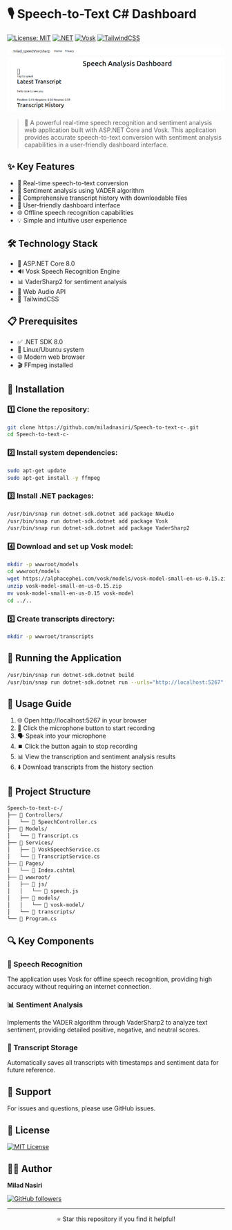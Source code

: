 # 🎙️ Speech-to-Text C# Dashboard

[![License: MIT](https://img.shields.io/badge/License-MIT-yellow.svg)](https://opensource.org/licenses/MIT)
[![.NET](https://img.shields.io/badge/.NET-8.0-purple.svg)](https://dotnet.microsoft.com/)
[![Vosk](https://img.shields.io/badge/Vosk-Speech_Recognition-blue.svg)](https://alphacephei.com/vosk/)
[![TailwindCSS](https://img.shields.io/badge/TailwindCSS-Frontend-06B6D4.svg)](https://tailwindcss.com/)

![Dashboard](https://github.com/miladnasiri/Speech-to-text-c-/blob/800c9a071a35e6d2814adae4e3f17624732d38d7/DAshboard.png)

> 🚀 A powerful real-time speech recognition and sentiment analysis web application built with ASP.NET Core and Vosk. This application provides accurate speech-to-text conversion with sentiment analysis capabilities in a user-friendly dashboard interface.

## ✨ Key Features

- 🎤 Real-time speech-to-text conversion
- 🎯 Sentiment analysis using VADER algorithm
- 📝 Comprehensive transcript history with downloadable files
- 🎨 User-friendly dashboard interface
- 🌐 Offline speech recognition capabilities
- 💡 Simple and intuitive user experience

## 🛠️ Technology Stack

- 🔷 ASP.NET Core 8.0
- 🔊 Vosk Speech Recognition Engine
- 📊 VaderSharp2 for sentiment analysis
- 🎵 Web Audio API
- 🎨 TailwindCSS

## 📋 Prerequisites

- ✅ .NET SDK 8.0
- 🐧 Linux/Ubuntu system
- 🌐 Modern web browser
- 🎬 FFmpeg installed

## 🚀 Installation

### 1️⃣ Clone the repository:
```bash
git clone https://github.com/miladnasiri/Speech-to-text-c-.git
cd Speech-to-text-c-
```

### 2️⃣ Install system dependencies:
```bash
sudo apt-get update
sudo apt-get install -y ffmpeg
```

### 3️⃣ Install .NET packages:
```bash
/usr/bin/snap run dotnet-sdk.dotnet add package NAudio
/usr/bin/snap run dotnet-sdk.dotnet add package Vosk
/usr/bin/snap run dotnet-sdk.dotnet add package VaderSharp2
```

### 4️⃣ Download and set up Vosk model:
```bash
mkdir -p wwwroot/models
cd wwwroot/models
wget https://alphacephei.com/vosk/models/vosk-model-small-en-us-0.15.zip
unzip vosk-model-small-en-us-0.15.zip
mv vosk-model-small-en-us-0.15 vosk-model
cd ../..
```

### 5️⃣ Create transcripts directory:
```bash
mkdir -p wwwroot/transcripts
```

## 🎯 Running the Application

```bash
/usr/bin/snap run dotnet-sdk.dotnet build
/usr/bin/snap run dotnet-sdk.dotnet run --urls="http://localhost:5267"
```

## 📖 Usage Guide

1. 🌐 Open http://localhost:5267 in your browser
2. 🎤 Click the microphone button to start recording
3. 🗣️ Speak into your microphone
4. ⏹️ Click the button again to stop recording
5. 📊 View the transcription and sentiment analysis results
6. ⬇️ Download transcripts from the history section

## 📁 Project Structure

```
Speech-to-text-c-/
├── 📂 Controllers/
│   └── 📄 SpeechController.cs
├── 📂 Models/
│   └── 📄 Transcript.cs
├── 📂 Services/
│   ├── 📄 VoskSpeechService.cs
│   └── 📄 TranscriptService.cs
├── 📂 Pages/
│   └── 📄 Index.cshtml
├── 📂 wwwroot/
│   ├── 📂 js/
│   │   └── 📄 speech.js
│   ├── 📂 models/
│   │   └── 📂 vosk-model/
│   └── 📂 transcripts/
└── 📄 Program.cs
```

## 🔍 Key Components

### 🎤 Speech Recognition
The application uses Vosk for offline speech recognition, providing high accuracy without requiring an internet connection.

### 📊 Sentiment Analysis
Implements the VADER algorithm through VaderSharp2 to analyze text sentiment, providing detailed positive, negative, and neutral scores.

### 💾 Transcript Storage
Automatically saves all transcripts with timestamps and sentiment data for future reference.

## 🤝 Support
For issues and questions, please use GitHub issues.

## 📜 License
[![MIT License](https://img.shields.io/badge/License-MIT-green.svg)](https://choosealicense.com/licenses/mit/)

## 👨‍💻 Author
**Milad Nasiri**

[![GitHub followers](https://img.shields.io/github/followers/miladnasiri?style=social)](https://github.com/miladnasiri)

---
<div align="center">
⭐ Star this repository if you find it helpful!
</div>
